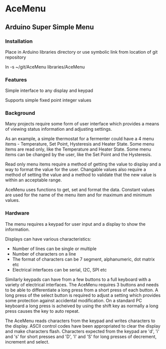 # AceMenu
## Arduino Super Simple Menu

### Installation

Place in Arduino libraries directory or use symbolic link from location of git repository

ln -s ~/git/AceMenu libraries/AceMenu

### Features
Simple interface to any display and keypad

Supports simple fixed point integer values

### Background
Many projects require some form of user interface which provides a means of viewing status information and adjusting settings.

As an example, a simple thermostat for a fermenter could have a 4 menu items - Temperature, Set Point, Hysteresis and Heater State.
Some menu items are read only, like the Temperature and Heater State.
Some menu items can be changed by the user, like the Set Point and the Hysteresis.

Read only menu items require a method of getting the value to display and a way to format the value for the user.
Changable values also require a method of setting the value and a method to validate that the new value is within an acceptable range.

AceMenu uses functions to get, set and format the data. Constant values are used for the name of the menu item and for maximum and minimum values.

### Hardware
The menu requires a keypad for user input and a display to show the information.

Displays can have various characteristics:
* Number of lines can be single or multiple
* Number of characters on a line
* The format of characters can be 7 segment, alphanumeric, dot matrix etc
* Electrical interfaces can be serial, I2C, SPI etc

Similarly keypads can have from a few buttons to a full keyboard with a variety of electrical interfaces. The AceMenu requires 3 buttons and needs to be able to differentiate a long press from a short press of each button. A long press of the select button is required to adjust a setting which provides some protection against accidental modification. On a standard PC keyboard a long press is acheived by using the shift key as normally a long press causes the key to auto repeat.

The AceMenu reads characters from the keypad and writes characters to the display. ASCII control codes have been appropriated to clear the display and make characters flash. Characters expected from the keypad are 'd', 'i' and 's' for short presses and 'D', 'I' and 'S' for long presses of decrement, increment and select.
